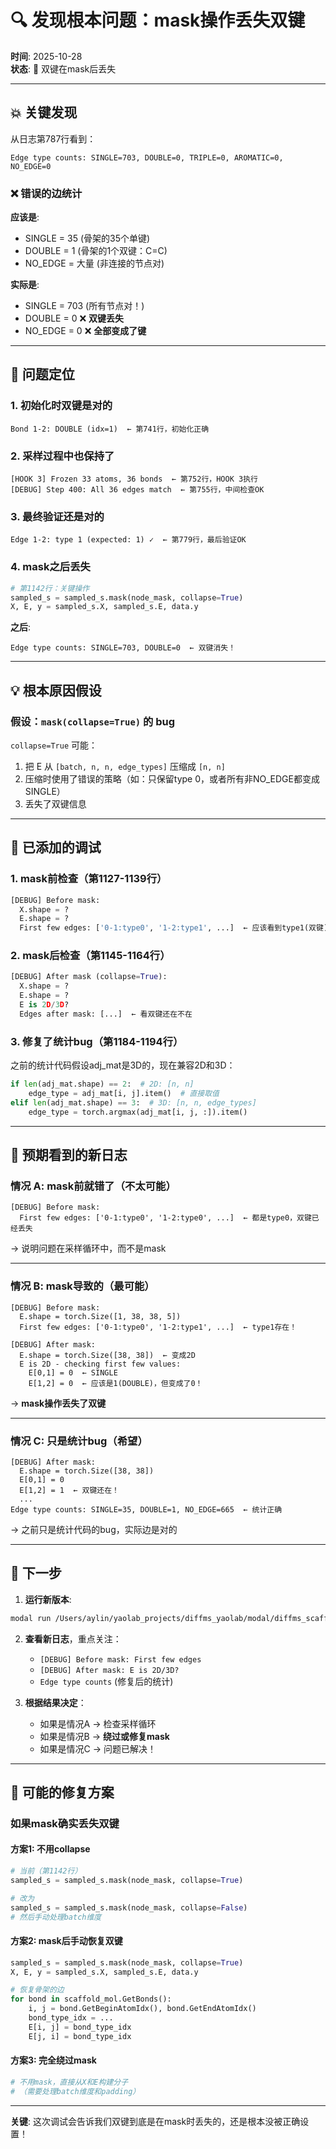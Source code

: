 # 🔍 发现根本问题：mask操作丢失双键

**时间**: 2025-10-28  
**状态**: 🔴 双键在mask后丢失

---

## 💥 关键发现

从日志第787行看到：
```
Edge type counts: SINGLE=703, DOUBLE=0, TRIPLE=0, AROMATIC=0, NO_EDGE=0
```

### ❌ 错误的边统计

**应该是**:
- SINGLE = 35 (骨架的35个单键)
- DOUBLE = 1 (骨架的1个双键：C=C)
- NO_EDGE = 大量 (非连接的节点对)

**实际是**:
- SINGLE = 703 (所有节点对！)
- DOUBLE = 0 ❌ **双键丢失**
- NO_EDGE = 0 ❌ **全部变成了键**

---

## 🔬 问题定位

### 1. 初始化时双键是对的

```
Bond 1-2: DOUBLE (idx=1)  ← 第741行，初始化正确
```

### 2. 采样过程中也保持了

```
[HOOK 3] Frozen 33 atoms, 36 bonds  ← 第752行，HOOK 3执行
[DEBUG] Step 400: All 36 edges match  ← 第755行，中间检查OK
```

### 3. 最终验证还是对的

```
Edge 1-2: type 1 (expected: 1) ✓  ← 第779行，最后验证OK
```

### 4. mask之后丢失

```python
# 第1142行：关键操作
sampled_s = sampled_s.mask(node_mask, collapse=True)
X, E, y = sampled_s.X, sampled_s.E, data.y
```

**之后**:
```
Edge type counts: SINGLE=703, DOUBLE=0  ← 双键消失！
```

---

## 💡 根本原因假设

### 假设：`mask(collapse=True)` 的 bug

`collapse=True` 可能：
1. 把 E 从 `[batch, n, n, edge_types]` 压缩成 `[n, n]`
2. 压缩时使用了错误的策略（如：只保留type 0，或者所有非NO_EDGE都变成SINGLE）
3. 丢失了双键信息

---

## 🔧 已添加的调试

### 1. mask前检查（第1127-1139行）

```python
[DEBUG] Before mask:
  X.shape = ?
  E.shape = ?
  First few edges: ['0-1:type0', '1-2:type1', ...]  ← 应该看到type1(双键)
```

### 2. mask后检查（第1145-1164行）

```python
[DEBUG] After mask (collapse=True):
  X.shape = ?
  E.shape = ?
  E is 2D/3D?
  Edges after mask: [...]  ← 看双键还在不在
```

### 3. 修复了统计bug（第1184-1194行）

之前的统计代码假设adj_mat是3D的，现在兼容2D和3D：

```python
if len(adj_mat.shape) == 2:  # 2D: [n, n]
    edge_type = adj_mat[i, j].item()  # 直接取值
elif len(adj_mat.shape) == 3:  # 3D: [n, n, edge_types]
    edge_type = torch.argmax(adj_mat[i, j, :]).item()
```

---

## 🎯 预期看到的新日志

### 情况 A: mask前就错了（不太可能）

```
[DEBUG] Before mask:
  First few edges: ['0-1:type0', '1-2:type0', ...]  ← 都是type0，双键已经丢失
```

→ 说明问题在采样循环中，而不是mask

---

### 情况 B: mask导致的（最可能）

```
[DEBUG] Before mask:
  E.shape = torch.Size([1, 38, 38, 5])
  First few edges: ['0-1:type0', '1-2:type1', ...]  ← type1存在！

[DEBUG] After mask:
  E.shape = torch.Size([38, 38])  ← 变成2D
  E is 2D - checking first few values:
    E[0,1] = 0  ← SINGLE
    E[1,2] = 0  ← 应该是1(DOUBLE)，但变成了0！
```

→ **mask操作丢失了双键**

---

### 情况 C: 只是统计bug（希望）

```
[DEBUG] After mask:
  E.shape = torch.Size([38, 38])
  E[0,1] = 0
  E[1,2] = 1  ← 双键还在！
  ...
Edge type counts: SINGLE=35, DOUBLE=1, NO_EDGE=665  ← 统计正确
```

→ 之前只是统计代码的bug，实际边是对的

---

## 🚀 下一步

1. **运行新版本**:
```bash
modal run /Users/aylin/yaolab_projects/diffms_yaolab/modal/diffms_scaffold_inference.py
```

2. **查看新日志**，重点关注：
   - `[DEBUG] Before mask: First few edges`
   - `[DEBUG] After mask: E is 2D/3D?`
   - `Edge type counts` (修复后的统计)

3. **根据结果决定**：
   - 如果是情况A → 检查采样循环
   - 如果是情况B → **绕过或修复mask**
   - 如果是情况C → 问题已解决！

---

## 📝 可能的修复方案

### 如果mask确实丢失双键

#### 方案1: 不用collapse

```python
# 当前（第1142行）
sampled_s = sampled_s.mask(node_mask, collapse=True)

# 改为
sampled_s = sampled_s.mask(node_mask, collapse=False)
# 然后手动处理batch维度
```

#### 方案2: mask后手动恢复双键

```python
sampled_s = sampled_s.mask(node_mask, collapse=True)
X, E, y = sampled_s.X, sampled_s.E, data.y

# 恢复骨架的边
for bond in scaffold_mol.GetBonds():
    i, j = bond.GetBeginAtomIdx(), bond.GetEndAtomIdx()
    bond_type_idx = ...
    E[i, j] = bond_type_idx
    E[j, i] = bond_type_idx
```

#### 方案3: 完全绕过mask

```python
# 不用mask，直接从X和E构建分子
# （需要处理batch维度和padding）
```

---

**关键**: 这次调试会告诉我们双键到底是在mask时丢失的，还是根本没被正确设置！


